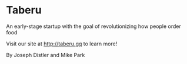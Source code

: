 # Taberu
An early-stage startup with the goal of revolutionizing how people order food

Visit our site at http://taberu.gq to learn more!

By Joseph Distler and Mike Park
